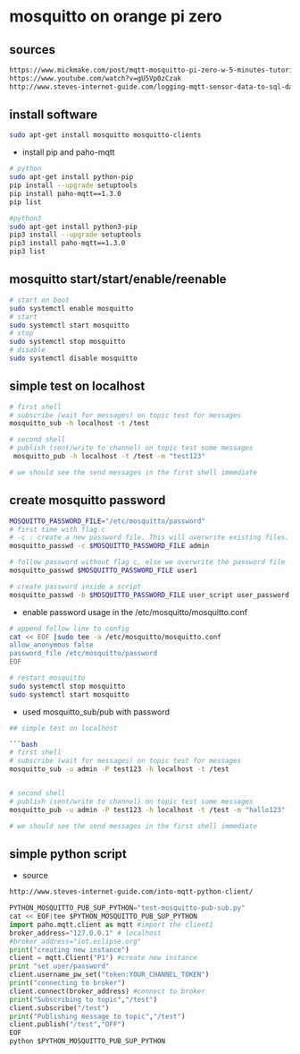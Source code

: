 # mosquitto on orange pi zero

## sources

```txt
https://www.mickmake.com/post/mqtt-mosquitto-pi-zero-w-5-minutes-tutorial
https://www.youtube.com/watch?v=gU5Vp0zCzak
http://www.steves-internet-guide.com/logging-mqtt-sensor-data-to-sql-database-with-python/
```

## install software

```bash
sudo apt-get install mosquitto mosquitto-clients
```

- install pip and paho-mqtt

```bash
# python
sudo apt-get install python-pip
pip install --upgrade setuptools
pip install paho-mqtt==1.3.0
pip list

#python3
sudo apt-get install python3-pip
pip3 install --upgrade setuptools
pip3 install paho-mqtt==1.3.0
pip3 list
```

## mosquitto start/start/enable/reenable

```bash
# start on boot
sudo systemctl enable mosquitto
# start
sudo systemctl start mosquitto
# stop
sudo systemctl stop mosquitto
# disable
sudo systemctl disable mosquitto

```

## simple test on localhost

```bash
# first shell
# subscribe (wait for messages) on topic test for messages
mosquitto_sub -h localhost -t /test

# second shell
# publish (sent/write to channel) on topic test some messages
 mosquitto_pub -h localhost -t /test -m "test123"

# we should see the send messages in the first shell immediate

```

## create mosquitto password

```bash
MOSQUITTO_PASSWORD_FILE="/etc/mosquitto/password"
# first time with flag c
# -c : create a new password file. This will overwrite existing files.
mosquitto_passwd -c $MOSQUITTO_PASSWORD_FILE admin

# follow password without flag c, else we overwrite the password file
mosquitto_passwd $MOSQUITTO_PASSWORD_FILE user1

# create password inside a script
mosquitto_passwd -b $MOSQUITTO_PASSWORD_FILE user_script user_password

```

- enable password usage in the /etc/mosquitto/mosquitto.conf

```bash
# append follow line to config
cat << EOF |sudo tee -a /etc/mosquitto/mosquitto.conf
allow_anonymous false
password_file /etc/mosquitto/password
EOF

# restart mosquitto
sudo systemctl stop mosquitto
sudo systemctl start mosquitto
```

- used mosquitto_sub/pub with password

```bash
## simple test on localhost

```bash
# first shell
# subscribe (wait for messages) on topic test for messages
mosquitto_sub -u admin -P test123 -h localhost -t /test


# second shell
# publish (sent/write to channel) on topic test some messages
mosquitto_pub -u admin -P test123 -h localhost -t /test -m "hallo123"

# we should see the send messages in the first shell immediate
```

## simple python script

- source

```txt
http://www.steves-internet-guide.com/into-mqtt-python-client/
```

```python
PYTHON_MOSQUITTO_PUB_SUP_PYTHON="test-mosquitto-pub-sub.py"
cat << EOF|tee $PYTHON_MOSQUITTO_PUB_SUP_PYTHON
import paho.mqtt.client as mqtt #import the client1
broker_address="127.0.0.1" # localhost
#broker_address="iot.eclipse.org"
print("creating new instance")
client = mqtt.Client("P1") #create new instance
print "set user/password"
client.username_pw_set("token:YOUR_CHANNEL_TOKEN")
print("connecting to broker")
client.connect(broker_address) #connect to broker
print("Subscribing to topic","/test")
client.subscribe("/test")
print("Publishing message to topic","/test")
client.publish("/test","OFF")
EOF
python $PYTHON_MOSQUITTO_PUB_SUP_PYTHON
```